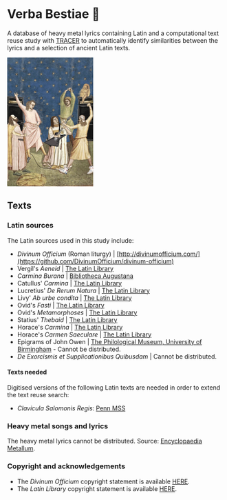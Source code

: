 # Verba Bestiae :metal:
A database of heavy metal lyrics containing Latin and a computational text reuse study with [TRACER](https://www.etrap.eu/research/tracer/) to automatically identify similarities between the lyrics and a selection of ancient Latin texts.

<a href="https://giphy.com/gifs/scorpiondagger-metal-guitar-scorpiondagger-pVEzWIXlbw60o" title="Opens in Giphy" target="_blank"><img src="https://github.com/CIRCSE/VerbaBestiae/blob/master/medieval-metal.gif" alt="alt text" width="200" height=""></a>

## Texts

### Latin sources
The Latin sources used in this study include:

<!--* _Nova Vulgata_ | [www.vatican.va](http://www.vatican.va/archive/bible/nova_vulgata/documents/nova-vulgata_index_lt.html)-->
<!--* _Vulgata Clementina_ -->
* _Divinum Officium_ (Roman liturgy) | [http://divinumofficium.com/](https://github.com/DivinumOfficium/divinum-officium)
	<!--* _Missa pro defunctis (Requiem, Dies Irae, Agnus Dei, Libera me)_ | [http://divinumofficium.com/](https://github.com/DivinumOfficium/divinum-officium/blob/master/web/www/missa/Latin/Votive/Defunctorum.txt) 
	* _Credo_ | [http://divinumofficium.com/](https://github.com/DivinumOfficium/divinum-officium/blob/master/web/www/missa/Latin/Ordo/Prayers.txt)-->
* Vergil's _Aeneid_ | [The Latin Library](https://github.com/cltk/latin_text_latin_library/tree/master/vergil)
* _Carmina Burana_ | [Bibliotheca Augustana](http://www.hs-augsburg.de/~harsch/Chronologia/Lspost13/CarminaBurana/bur_car0.html)
* Catullus' _Carmina_ | [The Latin Library](https://github.com/cltk/latin_text_latin_library/blob/master/catullus.txt)
* Lucretius' _De Rerum Natura_ | [The Latin Library](https://github.com/cltk/latin_text_latin_library/tree/master/lucretius)
* Livy' _Ab urbe condita_ | [The Latin Library](https://github.com/cltk/latin_text_latin_library/tree/master/livy)
* Ovid's _Fasti_ | [The Latin Library](https://github.com/cltk/latin_text_latin_library/tree/master/ovid)
* Ovid's _Metamorphoses_ | [The Latin Library](https://github.com/cltk/latin_text_latin_library/tree/master/ovid)
* Statius' _Thebaid_ | [The Latin Library](https://github.com/cltk/latin_text_latin_library/tree/master/statius)
* Horace's _Carmina_ | [The Latin Library](https://github.com/cltk/latin_text_latin_library/tree/master/horace)
* Horace's _Carmen Saeculare_ | [The Latin Library](https://github.com/cltk/latin_text_latin_library/blob/master/horace/carmsaec.txt)
* Epigrams of John Owen | [The Philological Museum, University of Birmingham](http://www.philological.bham.ac.uk/owen/contents.html) - Cannot be distributed.
* _De Exorcismis et Supplicationibus Quibusdam_ | Cannot be distributed.
<!--* _Malleus Maleficarum_ | [Cornell University Library, Digital Witchcraft Collection](http://ebooks.library.cornell.edu/cgi/t/text/text-idx?c=witch;cc=witch;rgn=main;view=text;idno=wit060)-->

<!--The texts were cleaned: we removed line numbers, headers, footers, special characters and residual noise.-->

#### Texts needed
Digitised versions of the following Latin texts are needed in order to extend the text reuse search:

* _Clavicula Salomonis Regis_: [Penn MSS](http://dla.library.upenn.edu/dla/medren/pageturn.html?id=MEDREN_9962943583503681&rotation=0&currentpage=10) 


### Heavy metal songs and lyrics
The heavy metal lyrics cannot be distributed. Source: [Encyclopaedia Metallum](https://www.metal-archives.com/).


### Copyright and acknowledgements

* The _Divinum Officium_ copyright statement is available [HERE](http://divinumofficium.com/www/horas/Help/download.html).
* The _Latin Library_ copyright statement is available [HERE](http://www.thelatinlibrary.com/about.html).
<!-- * Cornell University Library, Digital Witchcraft Collection terms of use are available [HERE](http://ebooks.library.cornell.edu/w/witch/digital.html)-->
